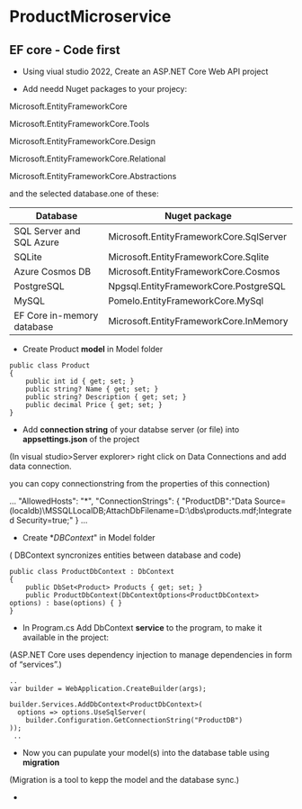 # ProductMicroservice
## EF core - Code first
- Using viual studio 2022, Create an ASP.NET Core Web API project

- Add needd Nuget packages to your projecy:

Microsoft.EntityFrameworkCore

Microsoft.EntityFrameworkCore.Tools

Microsoft.EntityFrameworkCore.Design

Microsoft.EntityFrameworkCore.Relational

Microsoft.EntityFrameworkCore.Abstractions 

and the selected database.one of these:

| Database  | Nuget package |
| ------------- | ------------- |
|SQL Server and SQL Azure |	Microsoft.EntityFrameworkCore.SqlServer |
|SQLite |	Microsoft.EntityFrameworkCore.Sqlite|
|Azure Cosmos DB|	Microsoft.EntityFrameworkCore.Cosmos|
|PostgreSQL|	Npgsql.EntityFrameworkCore.PostgreSQL|
|MySQL|	Pomelo.EntityFrameworkCore.MySql|
|EF Core in-memory database|	Microsoft.EntityFrameworkCore.InMemory|

- Create Product **model** in Model folder
```
public class Product
{
    public int id { get; set; }
    public string? Name { get; set; }
    public string? Description { get; set; }
    public decimal Price { get; set; }
}
```
- Add **connection string** of your databse server (or file) into  **appsettings.json** of the project

(In visual studio>Server explorer> right click on Data Connections and add data connection.

 you can copy connectionstring from the properties of this connection)

...
  "AllowedHosts": "*",
  "ConnectionStrings": {
    "ProductDB":"Data Source=(localdb)\\MSSQLLocalDB;AttachDbFilename=D:\\dbs\\products.mdf;Integrated Security=true;"
  }
...

- Create **DBContext*" in Model folder

 ( DBContext syncronizes entities between database and code)
```
public class ProductDbContext : DbContext
{
    public DbSet<Product> Products { get; set; }
    public ProductDbContext(DbContextOptions<ProductDbContext> options) : base(options) { }
}
```

- In Program.cs Add DbContext **service** to the program, to make it available in the project:

(ASP.NET Core uses dependency injection to manage dependencies  in form of “services”.)
```
..
var builder = WebApplication.CreateBuilder(args);

builder.Services.AddDbContext<ProductDbContext>(
  options => options.UseSqlServer(
    builder.Configuration.GetConnectionString("ProductDB")
));
 ..
```
- Now you can pupulate your model(s) into the database table using **migration**
  
(Migration is a tool to kepp the model and the database sync.)

-



